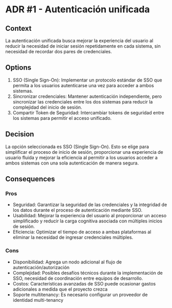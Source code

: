 # ADR #1 - Autenticación unificada

## Context
La autenticación unificada busca mejorar la experiencia del usuario al reducir la necesidad de iniciar sesión repetidamente en cada sistema, sin necesidad de recordar dos pares de credenciales.

## Options
1. SSO (Single Sign-On): Implementar un protocolo estándar de SSO que permita a los usuarios autenticarse una vez para acceder a ambos sistemas.
2. Sincronizar credenciales: Mantener autenticación independiente, pero sincronizar las credenciales entre los dos sistemas para reducir la complejidad del inicio de sesión.
3. Compartir Token de Seguridad: Intercambiar tokens de seguridad entre los sistemas para permitir el acceso unificado.

## Decision
La opción seleccionada es SSO (Single Sign-On). Esto se elige para simplificar el proceso de inicio de sesión, proporcionar una experiencia de usuario fluida y mejorar la eficiencia al permitir a los usuarios acceder a ambos sistemas con una sola autenticación de manera segura.

## Consequences

### Pros
* Seguridad: Garantizar la seguridad de las credenciales y la integridad de los datos durante el proceso de autenticación mediante SSO.
* Usabilidad: Mejorar la experiencia del usuario al proporcionar un acceso simplificado y reducir la carga cognitiva asociada con múltiples inicios de sesión.
* Eficiencia: Optimizar el tiempo de acceso a ambas plataformas al eliminar la necesidad de ingresar credenciales múltiples.

### Cons
* Disponibilidad: Agrega un nodo adicional al flujo de autenticación/autorización
* Complejidad: Posibles desafíos técnicos durante la implementación de SSO, necesidad de coordinación entre equipos de desarrollo.
* Costos: Características avanzadas de SSO puede ocasionar gastos adicionales a medida que el proyecto crezca
* Soporte multitenancy: Es necesario configurar un proveedor de identidad multi-tenancy
